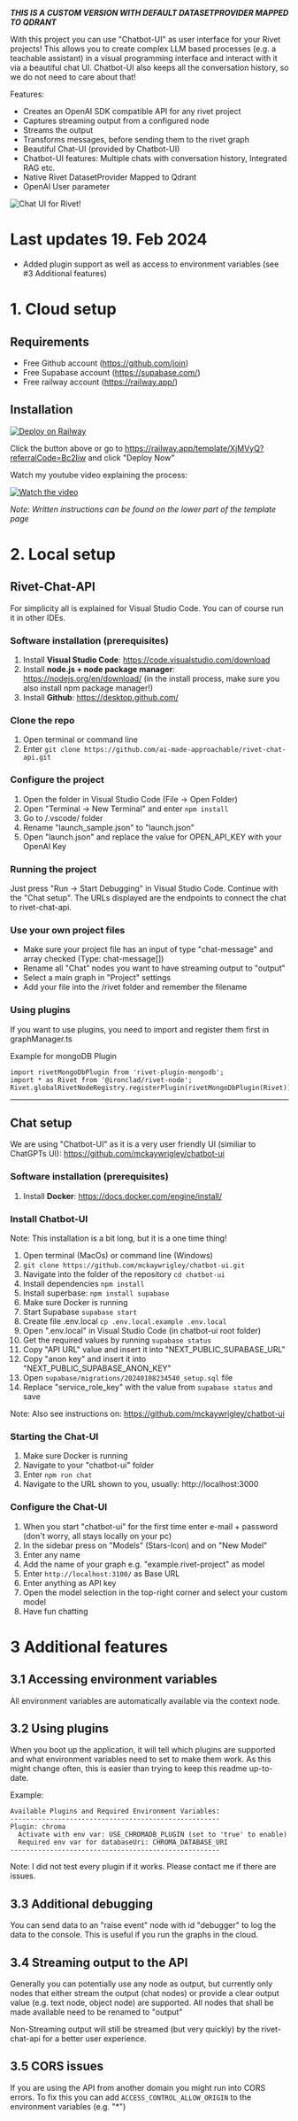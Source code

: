 *****THIS IS A CUSTOM VERSION WITH DEFAULT DATASETPROVIDER MAPPED TO QDRANT*****


With this project you can use "Chatbot-UI" as user interface for your Rivet projects!
This allows you to create complex LLM based processes (e.g. a teachable assistant) in a visual programming interface and interact with it via a beautiful chat UI. Chatbot-UI also keeps all the conversation history, so we do not need to care about that!

Features:
- Creates an OpenAI SDK compatible API for any rivet project
- Captures streaming output from a configured node
- Streams the output
- Transforms messages, before sending them to the rivet graph
- Beautiful Chat-UI (provided by Chatbot-UI)
- Chatbot-UI features: Multiple chats with conversation history, Integrated RAG etc.
- Native Rivet DatasetProvider Mapped to Qdrant
- OpenAI User parameter

![Chat UI for Rivet!](/chat_ui.png "Chat UI for Rivet!")

# Last updates 19. Feb 2024
- Added plugin support as well as access to environment variables (see #3 Additional features)

# 1. Cloud setup
## Requirements
- Free Github account (https://github.com/join)
- Free Supabase account (https://supabase.com/)
- Free railway account (https://railway.app/)

## Installation
[![Deploy on Railway](https://railway.app/button.svg)](https://railway.app/template/XjMVyQ?referralCode=Bc2Iiw)

Click the button above or go to https://railway.app/template/XjMVyQ?referralCode=Bc2Iiw and click "Deploy Now"

Watch my youtube video explaining the process:

[![Watch the video](https://img.youtube.com/vi/WY2t1wFg50M/default.jpg)](https://youtu.be/WY2t1wFg50M)

*Note: Written instructions can be found on the lower part of the template page*

# 2. Local setup
## Rivet-Chat-API
For simplicity all is explained for Visual Studio Code. You can of course run it in other IDEs.

### Software installation (prerequisites)
1. Install **Visual Studio Code**: https://code.visualstudio.com/download
1. Install **node.js + node package manager**: https://nodejs.org/en/download/ (in the install process, make sure you also install npm package manager!)
1. Install **Github**: https://desktop.github.com/

### Clone the repo
1. Open terminal or command line
1. Enter ```git clone https://github.com/ai-made-approachable/rivet-chat-api.git```

### Configure the project
1. Open the folder in Visual Studio Code (File -> Open Folder)
1. Open "Terminal -> New Terminal" and enter ```npm install```
1. Go to /.vscode/ folder
1. Rename "launch_sample.json" to "launch.json"
1. Open "launch.json" and replace the value for OPEN_API_KEY with your OpenAI Key

### Running the project
Just press "Run -> Start Debugging" in Visual Studio Code.
Continue with the "Chat setup". The URLs displayed are the endpoints to connect the chat to rivet-chat-api.

### Use your own project files
- Make sure your project file has an input of type "chat-message" and array checked (Type: chat-message[])
- Rename all "Chat" nodes you want to have streaming output to "output"
- Select a main graph in "Project" settings
- Add your file into the /rivet folder and remember the filename

### Using plugins
If you want to use plugins, you need to import and register them first in graphManager.ts

Example for mongoDB Plugin
```
import rivetMongoDbPlugin from 'rivet-plugin-mongodb';
import * as Rivet from '@ironclad/rivet-node';
Rivet.globalRivetNodeRegistry.registerPlugin(rivetMongoDbPlugin(Rivet));
```

---
## Chat setup
We are using "Chatbot-UI" as it is a very user friendly UI (similiar to ChatGPTs UI): https://github.com/mckaywrigley/chatbot-ui

### Software installation (prerequisites)
1. Install **Docker**: https://docs.docker.com/engine/install/

### Install Chatbot-UI
Note: This installation is a bit long, but it is a one time thing!

1. Open terminal (MacOs) or command line (Windows)
1. ```git clone https://github.com/mckaywrigley/chatbot-ui.git```
1. Navigate into the folder of the repository ```cd chatbot-ui```
1. Install dependencies ```npm install```
1. Install superbase: ```npm install supabase```
1. Make sure Docker is running
1. Start Supabase ```supabase start```
1. Create file .env.local ```cp .env.local.example .env.local```
1. Open ".env.local" in Visual Studio Code (in chatbot-ui root folder)
1. Get the required values by running ```supabase status```
1. Copy "API URL" value and insert it into "NEXT_PUBLIC_SUPABASE_URL"
1. Copy "anon key" and insert it into "NEXT_PUBLIC_SUPABASE_ANON_KEY"
1. Open ```supabase/migrations/20240108234540_setup.sql``` file
1. Replace "service_role_key" with the value from ```supabase status``` and save

Note: Also see instructions on: https://github.com/mckaywrigley/chatbot-ui

### Starting the Chat-UI
1. Make sure Docker is running
1. Navigate to your "chatbot-ui" folder
1. Enter ```npm run chat```
1. Navigate to the URL shown to you, usually: http://localhost:3000

### Configure the Chat-UI
1. When you start "chatbot-ui" for the first time enter e-mail + password (don't worry, all stays locally on your pc)
1. In the sidebar press on "Models" (Stars-Icon) and on "New Model"
1. Enter any name
1. Add the name of your graph e.g. "example.rivet-project" as model
1. Enter ```http://localhost:3100/``` as Base URL
1. Enter anything as API key
1. Open the model selection in the top-right corner and select your custom model
1. Have fun chatting

# 3 Additional features

## 3.1 Accessing environment variables
All environment variables are automatically available via the context node.

## 3.2 Using plugins
When you boot up the application, it will tell which plugins are supported and what environment variables need to set to make them work.
As this might change often, this is easier than trying to keep this readme up-to-date.

Example:

```
Available Plugins and Required Environment Variables:
-----------------------------------------------------
Plugin: chroma
  Activate with env var: USE_CHROMADB_PLUGIN (set to 'true' to enable)
  Required env var for databaseUri: CHROMA_DATABASE_URI
-----------------------------------------------------
```

Note: I did not test every plugin if it works. Please contact me if there are issues.

## 3.3 Additional debugging
You can send data to an "raise event" node with id "debugger" to log the data to the console. This is useful if you run the graphs in the cloud.

## 3.4 Streaming output to the API
Generally you can potentially use any node as output, but currently only nodes that either stream the output (chat nodes) or provide a clear output value (e.g. text node, object node) are supported. All nodes that shall be made available need to be renamed to "output"

Non-Streaming output will still be streamed (but very quickly) by the rivet-chat-api for a better user experience.

## 3.5 CORS issues
If you are using the API from another domain you might run into CORS errors. To fix this you can add `ACCESS_CONTROL_ALLOW_ORIGIN` to the environment variables (e.g. "*")
